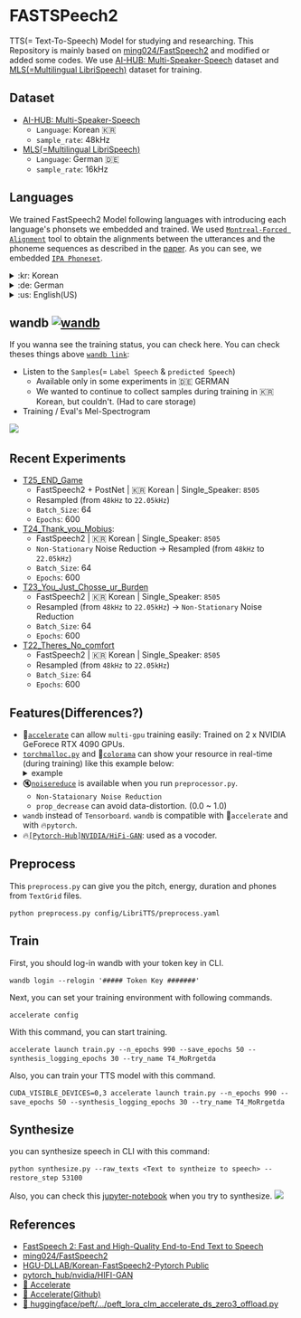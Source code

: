 # FASTSPeech2
 TTS(= Text-To-Speech) Model for studying and researching. This Repository is mainly based on [ming024/FastSpeech2](https://github.com/ming024/FastSpeech2) and modified or added some codes. We use [AI-HUB: Multi-Speaker-Speech](https://aihub.or.kr/aihubdata/data/view.do?currMenu=115&topMenu=100&aihubDataSe=realm&dataSetSn=542) dataset and [MLS(=Multilingual LibriSpeech)](https://www.openslr.org/94/) dataset for training. 

## Dataset
- [AI-HUB: Multi-Speaker-Speech](https://aihub.or.kr/aihubdata/data/view.do?currMenu=115&topMenu=100&aihubDataSe=realm&dataSetSn=542)
  - `Language`: Korean :kr:
  - `sample_rate`: 48kHz
- [MLS(=Multilingual LibriSpeech)](https://www.openslr.org/94/)
  - `Language`: German :de:
  - `sample_rate`: 16kHz


## Languages
 We trained FastSpeech2 Model following languages with introducing each language's phonsets we embedded and trained. We used [`Montreal-Forced Alignment`](https://montreal-forced-aligner.readthedocs.io/en/latest/user_guide/workflows/alignment.html) tool to obtain the alignments between the utterances and the phoneme sequences as described in the [paper](https://arxiv.org/pdf/2006.04558.pdf). As you can see, we embedded [`IPA Phoneset`](https://en.wikipedia.org/wiki/International_Phonetic_Alphabet). 
<details>
<summary>:kr: Korean</summary>
<div>
<a href="https://mfa-models.readthedocs.io/en/latest/dictionary/Korean/Korean%20MFA%20dictionary%20v2_0_0a.html">Korean MFA dictionary v2.0.0a</a> : <code style="white-space:nowrap;"> 'b d dʑ e eː h i iː j k kʰ k̚ k͈ m n o oː p pʰ p̚ p͈ s sʰ s͈ t tɕ tɕʰ tɕ͈ tʰ t̚ t͈ u uː w x ç ŋ ɐ ɕʰ ɕ͈ ɛ ɛː ɡ ɣ ɥ ɦ ɨ ɨː ɭ ɰ ɲ ɸ ɾ ʌ ʌː ʎ ʝ β'</code>
</div>
</details>

<details>
<summary>:de: German</summary>
<div>
<a href="https://mfa-models.readthedocs.io/en/latest/dictionary/German/German%20MFA%20dictionary%20v2_0_0a.html">German MFA dictionary v2.0.0a</a> : <code style="white-space:nowrap;">a aj aw aː b c cʰ d eː f h iː j k kʰ l l̩ m m̩ n n̩ oː p pf pʰ s t ts tʃ tʰ uː v x yː z ç øː ŋ œ ɐ ɔ ɔʏ ə ɛ ɟ ɡ ɪ ɲ ʁ ʃ ʊ ʏ</code>
</div>
</details>

<details>
<summary>:us: English(US)</summary>
<div>
<a href="https://mfa-models.readthedocs.io/en/latest/dictionary/English/English%20MFA%20dictionary%20v2_2_1.html">English MFA dictionary v2.2.1</a> : <code style="white-space:nowrap;">a aj aw aː b bʲ c cʰ cʷ d dʒ dʲ d̪ e ej f fʲ fʷ h i iː j k kp kʰ kʷ l m mʲ m̩ n n̩ o ow p pʰ pʲ pʷ s t tʃ tʰ tʲ tʷ t̪ u uː v vʲ vʷ w z æ ç ð ŋ ɐ ɑ ɑː ɒ ɒː ɔ ɔj ə əw ɚ ɛ ɛː ɜ ɜː ɝ ɟ ɟʷ ɡ ɡb ɡʷ ɪ ɫ ɫ̩ ɲ ɹ ɾ ɾʲ ɾ̃ ʃ ʉ ʉː ʊ ʎ ʒ ʔ θ</code>
</div>
</details>


## wandb [![wandb](https://raw.githubusercontent.com/wandb/assets/main/wandb-github-badge-gradient.svg)](https://wandb.ai/wako/FastSpeech2_german)
 If you wanna see the training status, you can check here. You can check theses things above [`wandb link`](https://wandb.ai/wako/FastSpeech2_german):
- Listen to the `Samples`(= `Label Speech` & `predicted Speech`)
  - Available only in some experiments in :de: GERMAN
  - We wanted to continue to collect samples during training in :kr: Korean, but couldn't. (Had to care storage)
- Training / Eval's Mel-Spectrogram

 <img src="/imgs/스크린샷 2023-11-20 오후 9.30.33.png" width="83%"></img>

## Recent Experiments
- [T25_END_Game](https://wandb.ai/wako/FASTSpeech2/runs/jmgusg30?workspace=user-wako)
  - FastSpeech2 + PostNet | :kr: Korean | Single_Speaker: `8505`
  - Resampled (from `48kHz` to `22.05kHz`) 
  - `Batch_Size`: 64
  - `Epochs`: 600
- [T24_Thank_you_Mobius](https://wandb.ai/wako/FASTSpeech2/runs/dzitww6h?workspace=user-wako):
  - FastSpeech2 | :kr: Korean | Single_Speaker: `8505`
  - `Non-Stationary` Noise Reduction -> Resampled (from `48kHz` to `22.05kHz`) 
  - `Batch_Size`: 64
  - `Epochs`: 600
- [T23_You_Just_Chosse_ur_Burden](https://wandb.ai/wako/FASTSpeech2/runs/3nkazngt?workspace=user-wako)
  - FastSpeech2 | :kr: Korean | Single_Speaker: `8505`
  - Resampled (from `48kHz` to `22.05kHz`) -> `Non-Stationary` Noise Reduction
  - `Batch_Size`: 64
  - `Epochs`: 600
- [T22_Theres_No_comfort](https://wandb.ai/wako/FASTSpeech2/runs/7gzyljgd?workspace=user-wako)
  - FastSpeech2 | :kr: Korean | Single_Speaker: `8505`
  - Resampled (from `48kHz` to `22.05kHz`) 
  - `Batch_Size`: 64
  - `Epochs`: 600

## Features(Differences?)
- 🤗[`accelerate`](https://github.com/huggingface/accelerate) can allow `multi-gpu` training easily: Trained on 2 x NVIDIA GeForece RTX 4090 GPUs. 
- [`torchmalloc.py`](https://github.com/elu-lab/FASTSPeech2/blob/main/torchmalloc.py) and :rainbow:[`colorama`](https://github.com/tartley/colorama) can show your resource in real-time (during training) like this example below:
  <details>
  <summary> example </summary>
  <div>
   Referred: <a href="https://github.com/huggingface/peft/blob/main/examples/causal_language_modeling/peft_lora_clm_accelerate_ds_zero3_offload.py">🤗huggingface/peft/ .. example</a> <br/>   
  <img src="/imgs/스크린샷 2023-11-20 오후 11.25.09.png" width="60%"></img>
  </div>
  </details>
- :mute:[`noisereduce`](https://github.com/timsainb/noisereduce) is available when you run `preprocessor.py`.
  - `Non-Stataionary Noise Reduction`
  - `prop_decrease` can avoid data-distortion. (0.0 ~ 1.0)
- `wandb` instead of `Tensorboard`. `wandb` is compatible with 🤗`accelerate` and with :fire:`pytorch`.
- :fire:[`[Pytorch-Hub]NVIDIA/HiFi-GAN`](https://pytorch.org/hub/nvidia_deeplearningexamples_hifigan/): used as a vocoder.
  

## Preprocess
 This `preprocess.py` can give you the pitch, energy, duration and phones from `TextGrid` files. 
```
python preprocess.py config/LibriTTS/preprocess.yaml 
```

## Train
 First, you should log-in wandb with your token key in CLI. 
```
wandb login --relogin '##### Token Key #######'
```

 Next, you can set your training environment with following commands. 
```
accelerate config
```

 With this command, you can start training. 
```
accelerate launch train.py --n_epochs 990 --save_epochs 50 --synthesis_logging_epochs 30 --try_name T4_MoRrgetda
```

Also, you can train your TTS model with this command.
```
CUDA_VISIBLE_DEVICES=0,3 accelerate launch train.py --n_epochs 990 --save_epochs 50 --synthesis_logging_epochs 30 --try_name T4_MoRrgetda
```

## Synthesize
you can synthesize speech in CLI with this command: 
```
python synthesize.py --raw_texts <Text to syntheize to speech> --restore_step 53100
```
Also, you can check this [jupyter-notebook](https://github.com/elu-lab/FASTSPeech2/blob/main/synthesize_example.ipynb) when you try to synthesize.
 <img src="/imgs/스크린샷 2023-11-20 오후 9.33.27.png" width="83%"></img>


## References
- [FastSpeech 2: Fast and High-Quality End-to-End Text to Speech](https://arxiv.org/abs/2006.04558)
- [ming024/FastSpeech2](https://github.com/ming024/FastSpeech2)
- [HGU-DLLAB/Korean-FastSpeech2-Pytorch
Public](https://github.com/HGU-DLLAB/Korean-FastSpeech2-Pytorch)
- [pytorch_hub/nvidia/HIFI-GAN](https://pytorch.org/hub/nvidia_deeplearningexamples_hifigan/)
- [🤗 Accelerate](https://huggingface.co/docs/accelerate/package_reference/accelerator)
- [🤗 Accelerate(Github)](https://github.com/huggingface/accelerate) 
- [🤗 huggingface/peft/.../peft_lora_clm_accelerate_ds_zero3_offload.py](https://github.com/huggingface/peft/blob/main/examples/causal_language_modeling/peft_lora_clm_accelerate_ds_zero3_offload.py)
